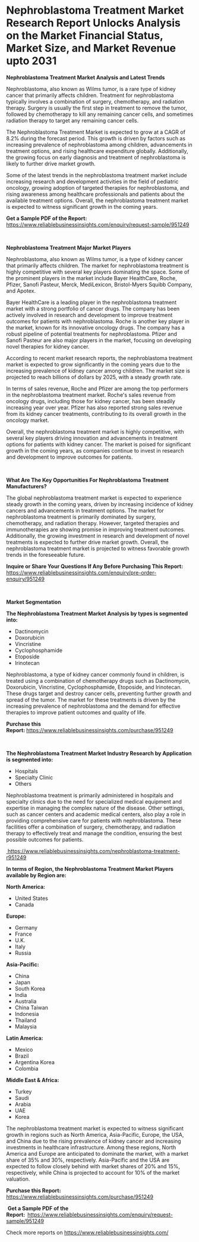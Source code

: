 <p><h1>Nephroblastoma Treatment Market Research Report Unlocks Analysis on the Market Financial Status, Market Size, and Market Revenue upto 2031</h1></p><p><strong>Nephroblastoma Treatment Market Analysis and Latest Trends</strong></p>
<p><p>Nephroblastoma, also known as Wilms tumor, is a rare type of kidney cancer that primarily affects children. Treatment for nephroblastoma typically involves a combination of surgery, chemotherapy, and radiation therapy. Surgery is usually the first step in treatment to remove the tumor, followed by chemotherapy to kill any remaining cancer cells, and sometimes radiation therapy to target any remaining cancer cells.</p><p>The Nephroblastoma Treatment Market is expected to grow at a CAGR of 8.2% during the forecast period. This growth is driven by factors such as increasing prevalence of nephroblastoma among children, advancements in treatment options, and rising healthcare expenditure globally. Additionally, the growing focus on early diagnosis and treatment of nephroblastoma is likely to further drive market growth.</p><p>Some of the latest trends in the nephroblastoma treatment market include increasing research and development activities in the field of pediatric oncology, growing adoption of targeted therapies for nephroblastoma, and rising awareness among healthcare professionals and patients about the available treatment options. Overall, the nephroblastoma treatment market is expected to witness significant growth in the coming years.</p></p>
<p><strong>Get a Sample PDF of the Report:&nbsp;</strong> <a href="https://www.reliablebusinessinsights.com/enquiry/request-sample/951249">https://www.reliablebusinessinsights.com/enquiry/request-sample/951249</a></p>
<p>&nbsp;</p>
<p><strong>Nephroblastoma Treatment Major Market Players</strong></p>
<p><p>Nephroblastoma, also known as Wilms tumor, is a type of kidney cancer that primarily affects children. The market for nephroblastoma treatment is highly competitive with several key players dominating the space. Some of the prominent players in the market include Bayer HealthCare, Roche, Pfizer, Sanofi Pasteur, Merck, MediLexicon, Bristol-Myers Squibb Company, and Apotex.</p><p>Bayer HealthCare is a leading player in the nephroblastoma treatment market with a strong portfolio of cancer drugs. The company has been actively involved in research and development to improve treatment outcomes for patients with nephroblastoma. Roche is another key player in the market, known for its innovative oncology drugs. The company has a robust pipeline of potential treatments for nephroblastoma. Pfizer and Sanofi Pasteur are also major players in the market, focusing on developing novel therapies for kidney cancer.</p><p>According to recent market research reports, the nephroblastoma treatment market is expected to grow significantly in the coming years due to the increasing prevalence of kidney cancer among children. The market size is projected to reach billions of dollars by 2025, with a steady growth rate.</p><p>In terms of sales revenue, Roche and Pfizer are among the top performers in the nephroblastoma treatment market. Roche's sales revenue from oncology drugs, including those for kidney cancer, has been steadily increasing year over year. Pfizer has also reported strong sales revenue from its kidney cancer treatments, contributing to its overall growth in the oncology market.</p><p>Overall, the nephroblastoma treatment market is highly competitive, with several key players driving innovation and advancements in treatment options for patients with kidney cancer. The market is poised for significant growth in the coming years, as companies continue to invest in research and development to improve outcomes for patients.</p></p>
<p>&nbsp;</p>
<p><strong>What Are The Key Opportunities For Nephroblastoma Treatment Manufacturers?</strong></p>
<p><p>The global nephroblastoma treatment market is expected to experience steady growth in the coming years, driven by increasing incidence of kidney cancers and advancements in treatment options. The market for nephroblastoma treatment is primarily dominated by surgery, chemotherapy, and radiation therapy. However, targeted therapies and immunotherapies are showing promise in improving treatment outcomes. Additionally, the growing investment in research and development of novel treatments is expected to further drive market growth. Overall, the nephroblastoma treatment market is projected to witness favorable growth trends in the foreseeable future.</p></p>
<p><strong>Inquire or Share Your Questions If Any Before Purchasing This Report:</strong> <a href="https://www.reliablebusinessinsights.com/enquiry/pre-order-enquiry/951249">https://www.reliablebusinessinsights.com/enquiry/pre-order-enquiry/951249</a></p>
<p>&nbsp;</p>
<p><strong>Market Segmentation</strong></p>
<p><strong>The Nephroblastoma Treatment Market Analysis by types is segmented into:</strong></p>
<p><ul><li>Dactinomycin</li><li>Doxorubicin</li><li>Vincristine</li><li>Cyclophosphamide</li><li>Etoposide</li><li>Irinotecan</li></ul></p>
<p><p>Nephroblastoma, a type of kidney cancer commonly found in children, is treated using a combination of chemotherapy drugs such as Dactinomycin, Doxorubicin, Vincristine, Cyclophosphamide, Etoposide, and Irinotecan. These drugs target and destroy cancer cells, preventing further growth and spread of the tumor. The market for these treatments is driven by the increasing prevalence of nephroblastoma and the demand for effective therapies to improve patient outcomes and quality of life.</p></p>
<p><strong>Purchase this Report:&nbsp;</strong><a href="https://www.reliablebusinessinsights.com/purchase/951249">https://www.reliablebusinessinsights.com/purchase/951249</a></p>
<p>&nbsp;</p>
<p><strong>The Nephroblastoma Treatment Market Industry Research by Application is segmented into:</strong></p>
<p><ul><li>Hospitals</li><li>Specialty Clinic</li><li>Others</li></ul></p>
<p><p>Nephroblastoma treatment is primarily administered in hospitals and specialty clinics due to the need for specialized medical equipment and expertise in managing the complex nature of the disease. Other settings, such as cancer centers and academic medical centers, also play a role in providing comprehensive care for patients with nephroblastoma. These facilities offer a combination of surgery, chemotherapy, and radiation therapy to effectively treat and manage the condition, ensuring the best possible outcomes for patients.</p></p>
<p><a href="https://www.reliablebusinessinsights.com/nephroblastoma-treatment-r951249">&nbsp;https://www.reliablebusinessinsights.com/nephroblastoma-treatment-r951249</a></p>
<p><strong>In terms of Region, the Nephroblastoma Treatment Market Players available by Region are:</strong></p>
<p>
    <p> <strong> North America: </strong>
        <ul>
            <li>United States</li>
            <li>Canada</li>
        </ul>
        </p> 
    <p> <strong> Europe: </strong>
        <ul>
            <li>Germany</li>
            <li>France</li>
            <li>U.K.</li>
            <li>Italy</li>
            <li>Russia</li>
        </ul>
        </p> 
    <p> <strong> Asia-Pacific: </strong>
        <ul>
            <li>China</li>
            <li>Japan</li>
            <li>South Korea</li>
            <li>India</li>
            <li>Australia</li>
            <li>China Taiwan</li>
            <li>Indonesia</li>
            <li>Thailand</li>
            <li>Malaysia</li>
        </ul>
        </p> 
    <p> <strong> Latin America: </strong>
        <ul>
            <li>Mexico</li>
            <li>Brazil</li>
            <li>Argentina Korea</li>
            <li>Colombia</li>
        </ul>
        </p> 
    <p> <strong> Middle East & Africa: </strong>
        <ul>
            <li>Turkey</li>
            <li>Saudi</li>
            <li>Arabia</li>
            <li>UAE</li>
            <li>Korea</li>
        </ul>
    </p>
    </p>
<p><p>The nephroblastoma treatment market is expected to witness significant growth in regions such as North America, Asia-Pacific, Europe, the USA, and China due to the rising prevalence of kidney cancer and increasing investments in healthcare infrastructure. Among these regions, North America and Europe are anticipated to dominate the market, with a market share of 35% and 30%, respectively. Asia-Pacific and the USA are expected to follow closely behind with market shares of 20% and 15%, respectively, while China is projected to account for 10% of the market valuation.</p></p>
<p><strong>Purchase this Report: </strong><a href="https://www.reliablebusinessinsights.com/purchase/951249">https://www.reliablebusinessinsights.com/purchase/951249</a></p>
<p>&nbsp;<strong>Get a Sample PDF of the Report:&nbsp;&nbsp;</strong><a href="https://www.reliablebusinessinsights.com/enquiry/request-sample/951249">https://www.reliablebusinessinsights.com/enquiry/request-sample/951249</a></p>
<p><strong></strong></p>
<p>Check more reports on <a href="https://www.reliablebusinessinsights.com/">https://www.reliablebusinessinsights.com/</a></p>